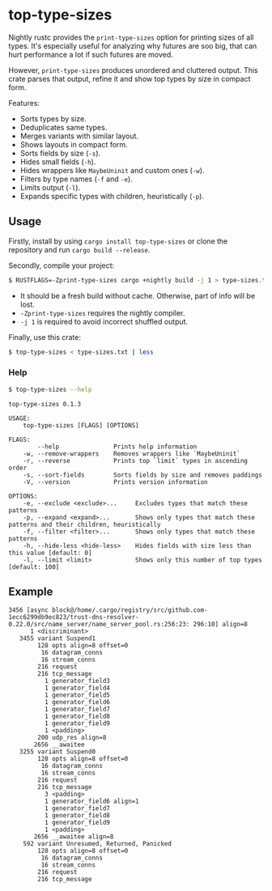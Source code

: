 # top-type-sizes

Nightly rustc provides the `print-type-sizes` option for printing sizes of all types. It's especially useful for analyzing why futures are soo big, that can hurt performance a lot if such futures are moved.

However, `print-type-sizes` produces unordered and cluttered output. This crate parses that output, refine it and show top types by size in compact form.

Features:
* Sorts types by size.
* Deduplicates same types.
* Merges variants with similar layout.
* Shows layouts in compact form.
* Sorts fields by size (`-s`).
* Hides small fields (`-h`).
* Hides wrappers like `MaybeUninit` and custom ones (`-w`).
* Filters by type names (`-f` and `-e`).
* Limits output (`-l`).
* Expands specific types with children, heuristically (`-p`).

## Usage
Firstly, install by using `cargo install top-type-sizes` or clone the repository and run `cargo build --release`.

Secondly, compile your project:
```sh
$ RUSTFLAGS=-Zprint-type-sizes cargo +nightly build -j 1 > type-sizes.txt
```
* It should be a fresh build without cache. Otherwise, part of info will be lost.
* `-Zprint-type-sizes` requires the nightly compiler.
* `-j 1` is required to avoid incorrect shuffled output.

Finally, use this crate:
```sh
$ top-type-sizes < type-sizes.txt | less
```

### Help

```sh
$ top-type-sizes --help
```

```
top-type-sizes 0.1.3

USAGE:
    top-type-sizes [FLAGS] [OPTIONS]

FLAGS:
        --help               Prints help information
    -w, --remove-wrappers    Removes wrappers like `MaybeUninit`
    -r, --reverse            Prints top `limit` types in ascending order
    -s, --sort-fields        Sorts fields by size and removes paddings
    -V, --version            Prints version information

OPTIONS:
    -e, --exclude <exclude>...     Excludes types that match these patterns
    -p, --expand <expand>...       Shows only types that match these patterns and their children, heuristically
    -f, --filter <filter>...       Shows only types that match these patterns
    -h, --hide-less <hide-less>    Hides fields with size less than this value [default: 0]
    -l, --limit <limit>            Shows only this number of top types [default: 100]
```

## Example
```
3456 [async block@/home/.cargo/registry/src/github.com-1ecc6299db9ec823/trust-dns-resolver-0.22.0/src/name_server/name_server_pool.rs:256:23: 296:10] align=8
      1 <discriminant>
   3455 variant Suspend1
        128 opts align=8 offset=0
         16 datagram_conns
         16 stream_conns
        216 request
        216 tcp_message
          1 generator_field3
          1 generator_field4
          1 generator_field5
          1 generator_field6
          1 generator_field7
          1 generator_field8
          1 generator_field9
          1 <padding>
        200 udp_res align=8
       2656 __awaitee
   3255 variant Suspend0
        128 opts align=8 offset=0
         16 datagram_conns
         16 stream_conns
        216 request
        216 tcp_message
          3 <padding>
          1 generator_field6 align=1
          1 generator_field7
          1 generator_field8
          1 generator_field9
          1 <padding>
       2656 __awaitee align=8
    592 variant Unresumed, Returned, Panicked
        128 opts align=8 offset=0
         16 datagram_conns
         16 stream_conns
        216 request
        216 tcp_message
```
